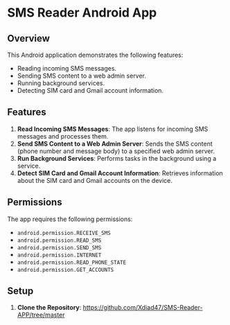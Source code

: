 # SMS Reader Android App

## Overview
This Android application demonstrates the following features:
- Reading incoming SMS messages.
- Sending SMS content to a web admin server.
- Running background services.
- Detecting SIM card and Gmail account information.

## Features
1. **Read Incoming SMS Messages**: The app listens for incoming SMS messages and processes them.
2. **Send SMS Content to a Web Admin Server**: Sends the SMS content (phone number and message body) to a specified web admin server.
3. **Run Background Services**: Performs tasks in the background using a service.
4. **Detect SIM Card and Gmail Account Information**: Retrieves information about the SIM card and Gmail accounts on the device.

## Permissions
The app requires the following permissions:
- `android.permission.RECEIVE_SMS`
- `android.permission.READ_SMS`
- `android.permission.SEND_SMS`
- `android.permission.INTERNET`
- `android.permission.READ_PHONE_STATE`
- `android.permission.GET_ACCOUNTS`

## Setup
1. **Clone the Repository**:
https://github.com/Xdiad47/SMS-Reader-APP/tree/master
